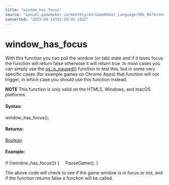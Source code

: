 ```yaml
---
title: "window_has_focus"
source: "manual.gamemaker.io/monthly/en/GameMaker_Language/GML_Reference/Cameras_And_Display/The_Game_Window/window_has_focus.htm"
converted: "2025-09-14T03:59:45.182Z"
---
```


# window\_has\_focus

With this function you can poll the window (or tab) state and if it loses focus the function will return false otherwise it will return true. In most cases you can simply use the [os\_is\_paused()](../../OS_And_Compiler/os_is_paused.md) function to test this, but in some very specific cases (for example games on Chrome Apps) that function will not trigger, in which case you should use this function instead.

**NOTE** This function is only valid on the HTML5, Windows, and macOS platforms.

#### Syntax:

window\_has\_focus();

#### Returns:

[Boolean](../../../../../../../GameMaker_Language/GML_Overview/Data_Types.md)

#### Example:

if (!window\_has\_focus())
{
    PauseGame();
}

The above code will check to see if the game window is in focus or not, and if the function returns false a function will be called.
